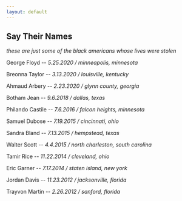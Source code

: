 ```yaml
---
layout: default
---
```


## Say Their Names

_these are just some of the black americans whose lives were stolen_

George Floyd -- _5.25.2020 / minneapolis, minnesota_

Breonna Taylor -- _3.13.2020 / louisville, kentucky_

Ahmaud Arbery -- _2.23.2020 / glynn county, georgia_

Botham Jean -- _9.6.2018 / dallas, texas_

Philando Castile -- _7.6.2016 / falcon heights, minnesota_

Samuel Dubose -- _7.19.2015 / cincinnati, ohio_

Sandra Bland -- _7.13.2015 / hempstead, texas_

Walter Scott -- _4.4.2015 / north charleston, south carolina_

Tamir Rice -- _11.22.2014 / cleveland, ohio_

Eric Garner -- _7.17.2014 / staten island, new york_

Jordan Davis -- _11.23.2012 / jacksonville, florida_

Trayvon Martin -- _2.26.2012 / sanford, florida_

